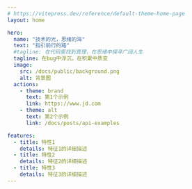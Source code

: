 ```yaml
---
# https://vitepress.dev/reference/default-theme-home-page
layout: home

hero:
  name: "技术的光，思绪的海"
  text: "指引前行的路"
  #tagline: 在代码里找到真理，在思绪中探寻广阔人生
  tagline: 在bug中浮沉，在积累中质变
  image:
    src: /docs/public/background.png
    alt: 背景图
  actions:
    - theme: brand
      text: 第1个示例
      link: https://www.jd.com
    - theme: alt
      text: 第2个示例
      link: /docs/posts/api-examples

features:
  - title: 特性1
    details: 特征1的详细描述
  - title: 特性2
    details: 特征2的详细描述
  - title: 特性3
    details: 特征3的详细描述
---
```


